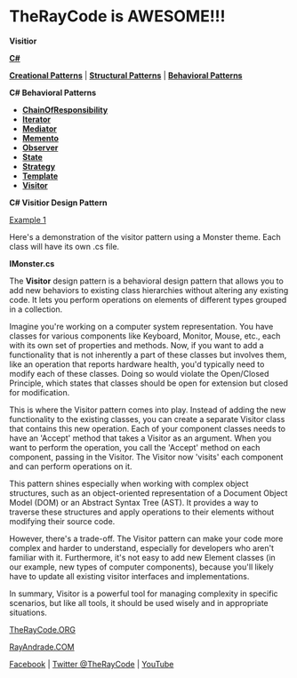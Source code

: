 # TheRayCode is AWESOME!!!

**Visitior**

**[C#](../README.md)** 

**[Creational Patterns](../../Creational/README.md)** | **[Structural Patterns](../../Structural/README.md)** | **[Behavioral Patterns](../README.md)**

**C# Behavioral Patterns**

* **[ChainOfResponsibility](../ChainOfResponsibility/README.md)**
* **[Iterator](../Iterator/README.md)**
* **[Mediator](../Mediator/README.md)**
* **[Memento](../Memento/README.md)**
* **[Observer](../Observer/README.md)**
* **[State](../State/README.md)**
* **[Strategy](../Strategy/README.md)**
* **[Template](../Template/README.md)**
* **[Visitor](./README.md)**

**C# Visitior Design Pattern**

[Example 1](./V1/README.md)

Here's a demonstration of the visitor pattern using a Monster theme. 
Each class will have its own .cs file.

**IMonster.cs**

The **Visitor** design pattern is a behavioral design pattern that allows you to add new behaviors to existing class hierarchies without altering any existing code. 
It lets you perform operations on elements of different types grouped in a collection.

Imagine you're working on a computer system representation. 
You have classes for various components like Keyboard, Monitor, Mouse, etc., each with its own set of properties and methods.
Now, if you want to add a functionality that is not inherently a part of these classes but involves them, like an operation that reports hardware health, you'd typically need to modify each of these classes. 
Doing so would violate the Open/Closed Principle, which states that classes should be open for extension but closed for modification.

This is where the Visitor pattern comes into play. 
Instead of adding the new functionality to the existing classes, you can create a separate Visitor class that contains this new operation. 
Each of your component classes needs to have an 'Accept' method that takes a Visitor as an argument. 
When you want to perform the operation, you call the 'Accept' method on each component, passing in the Visitor. 
The Visitor now 'visits' each component and can perform operations on it.

This pattern shines especially when working with complex object structures, such as an object-oriented representation of a Document Object Model (DOM) or an Abstract Syntax Tree (AST). 
It provides a way to traverse these structures and apply operations to their elements without modifying their source code.

However, there's a trade-off. 
The Visitor pattern can make your code more complex and harder to understand, especially for developers who aren't familiar with it. Furthermore, it's not easy to add new Element classes (in our example, new types of computer components), because you'll likely have to update all existing visitor interfaces and implementations.

In summary, Visitor is a powerful tool for managing complexity in specific scenarios, but like all tools, it should be used wisely and in appropriate situations.


[TheRayCode.ORG](https://www.TheRayCode.org)

[RayAndrade.COM](https://www.RayAndrade.com)

[Facebook](https://www.facebook.com/TheRayCode/) | [Twitter @TheRayCode](https://www.twitter.com/TheRayCode/) | [YouTube](https://www.youtube.com/AndradeRay/)


